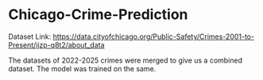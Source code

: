 # Chicago-Crime-Prediction

Dataset Link: https://data.cityofchicago.org/Public-Safety/Crimes-2001-to-Present/ijzp-q8t2/about_data

The datasets of 2022-2025 crimes were merged to give us a combined dataset. The model was trained on the same.

